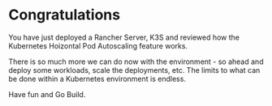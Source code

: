# Congratulations

You have just deployed a Rancher Server, K3S and reviewed how the Kubernetes Hoizontal Pod Autoscaling feature works.

There is so much more we can do now with the environment - so ahead and deploy some workloads, scale the deployments, etc.  The limits to what can be done within a Kubernetes environment is endless.  

Have fun and Go Build.